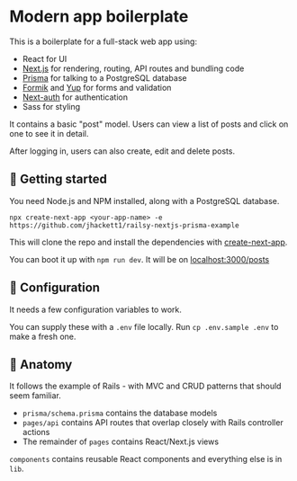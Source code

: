 # Modern app boilerplate

This is a boilerplate for a full-stack web app using:

- React for UI
- [Next.js](https://next.js.org/) for rendering, routing, API routes and bundling code
- [Prisma](https://www.prisma.io/) for talking to a PostgreSQL database
- [Formik](https://formik.org/) and [Yup](https://www.npmjs.com/package/yup) for forms and validation
- [Next-auth]() for authentication
- Sass for styling

It contains a basic "post" model. Users can view a list of posts and click on one to see it in detail.

After logging in, users can also create, edit and delete posts.

## 🐒 Getting started

You need Node.js and NPM installed, along with a PostgreSQL database.

```
npx create-next-app <your-app-name> -e https://github.com/jhackett1/railsy-nextjs-prisma-example
```

This will clone the repo and install the dependencies with [create-next-app](https://nextjs.org/docs/api-reference/create-next-app).

You can boot it up with `npm run dev`. It will be on [localhost:3000/posts](http://localhost:3000/posts)

## 🧬 Configuration

It needs a few configuration variables to work.

You can supply these with a `.env` file locally. Run `cp .env.sample .env` to make a fresh one.

## 🦴 Anatomy

It follows the example of Rails - with MVC and CRUD patterns that should seem familiar.

- `prisma/schema.prisma` contains the database models
- `pages/api` contains API routes that overlap closely with Rails controller actions
- The remainder of `pages` contains React/Next.js views

`components` contains reusable React components and everything else is in `lib`.
